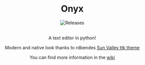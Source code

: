 <div align="center">

# Onyx
<a style="text-decoration:none" href="https://github.com/not-nef/txt2/releases">
    <img src="https://img.shields.io/github/v/release/futura-py/notes?display_name=release&include_prereleases" alt="Releases" />
</a>
<br><br>

A text editor in python!

Modern and native look thanks to rdbendes [Sun Valley ttk theme](https://github.com/rdbende/Sun-Valley-ttk-theme)

You can find more information in the [wiki](https://github.com/not-nef/onyx/wiki)
